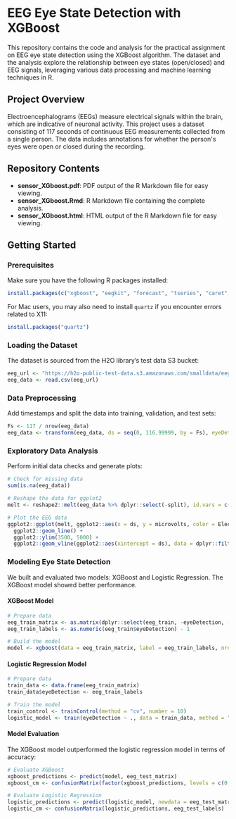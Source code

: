 # EEG Eye State Detection with XGBoost

This repository contains the code and analysis for the practical assignment on EEG eye state detection using the XGBoost algorithm. The dataset and the analysis explore the relationship between eye states (open/closed) and EEG signals, leveraging various data processing and machine learning techniques in R.

## Project Overview

Electroencephalograms (EEGs) measure electrical signals within the brain, which are indicative of neuronal activity. This project uses a dataset consisting of 117 seconds of continuous EEG measurements collected from a single person. The data includes annotations for whether the person's eyes were open or closed during the recording.

## Repository Contents

- **sensor_XGboost.pdf**: PDF output of the R Markdown file for easy viewing.
- **sensor_XGboost.Rmd**: R Markdown file containing the complete analysis.
- **sensor_XGboost.html**: HTML output of the R Markdown file for easy viewing.

## Getting Started

### Prerequisites

Make sure you have the following R packages installed:

```r
install.packages(c("xgboost", "eegkit", "forecast", "tseries", "caret", "ggplot2", "dplyr", "reshape2"))
```

For Mac users, you may also need to install `quartz` if you encounter errors related to X11:

```r
install.packages("quartz")
```

### Loading the Dataset

The dataset is sourced from the H2O library’s test data S3 bucket:

```r
eeg_url <- "https://h2o-public-test-data.s3.amazonaws.com/smalldata/eeg/eeg_eyestate_splits.csv"
eeg_data <- read.csv(eeg_url)
```

### Data Preprocessing

Add timestamps and split the data into training, validation, and test sets:

```r
Fs <- 117 / nrow(eeg_data)
eeg_data <- transform(eeg_data, ds = seq(0, 116.99999, by = Fs), eyeDetection = as.factor(eyeDetection))
```

### Exploratory Data Analysis

Perform initial data checks and generate plots:

```r
# Check for missing data
sum(is.na(eeg_data))

# Reshape the data for ggplot2
melt <- reshape2::melt(eeg_data %>% dplyr::select(-split), id.vars = c("eyeDetection", "ds"), variable.name = "Electrode", value.name = "microvolts")

# Plot the EEG data
ggplot2::ggplot(melt, ggplot2::aes(x = ds, y = microvolts, color = Electrode)) +
  ggplot2::geom_line() +
  ggplot2::ylim(3500, 5000) +
  ggplot2::geom_vline(ggplot2::aes(xintercept = ds), data = dplyr::filter(melt, eyeDetection == 1), alpha = 0.005)
```

### Modeling Eye State Detection

We built and evaluated two models: XGBoost and Logistic Regression. The XGBoost model showed better performance.

#### XGBoost Model

```r
# Prepare data
eeg_train_matrix <- as.matrix(dplyr::select(eeg_train, -eyeDetection, -ds))
eeg_train_labels <- as.numeric(eeg_train$eyeDetection) - 1

# Build the model
model <- xgboost(data = eeg_train_matrix, label = eeg_train_labels, nrounds = 100, max_depth = 4, eta = 0.1, objective = "binary:logistic")
```

#### Logistic Regression Model

```r
# Prepare data
train_data <- data.frame(eeg_train_matrix)
train_data$eyeDetection <- eeg_train_labels

# Train the model
train_control <- trainControl(method = "cv", number = 10)
logistic_model <- train(eyeDetection ~ ., data = train_data, method = "glm", family = "binomial", trControl = train_control)
```

#### Model Evaluation

The XGBoost model outperformed the logistic regression model in terms of accuracy:

```r
# Evaluate XGBoost
xgboost_predictions <- predict(model, eeg_test_matrix)
xgboost_cm <- confusionMatrix(factor(xgboost_predictions, levels = c(0, 1)), eeg_test_labels)

# Evaluate Logistic Regression
logistic_predictions <- predict(logistic_model, newdata = eeg_test_matrix)
logistic_cm <- confusionMatrix(logistic_predictions, eeg_test_labels)
```
